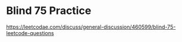 # Blind 75 Practice
https://leetcodae.com/discuss/general-discussion/460599/blind-75-leetcode-questions
